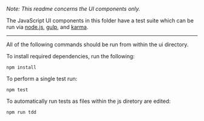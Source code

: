 *Note: This readme concerns the UI components only.*

The JavaScript UI components in this folder have a test suite which can be run via [node.js](http://nodejs.org/), [gulp](http://gulpjs.com/), and [karma](http://karma-runner.github.io/0.12/index.html).

---

All of the following commands should be run from within the ui directory.

To install required dependencies, run the following:
```
npm install
```

To perform a single test run:
```
npm test
```

To automatically run tests as files within the js diretory are edited:
```
npm run tdd
```
